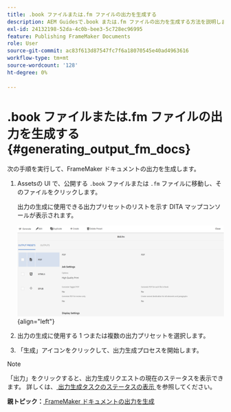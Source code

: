 ```yaml
---
title: .book ファイルまたは.fm ファイルの出力を生成する
description: AEM Guidesで.book または.fm ファイルの出力を生成する方法を説明します。
exl-id: 24132198-52da-4c0b-bee3-5c728ec96995
feature: Publishing FrameMaker Documents
role: User
source-git-commit: ac83f613d87547fc7f6a18070545e40ad4963616
workflow-type: tm+mt
source-wordcount: '128'
ht-degree: 0%

---
```


# .book ファイルまたは.fm ファイルの出力を生成する {#generating_output_fm_docs}

次の手順を実行して、FrameMaker ドキュメントの出力を生成します。

1. Assetsの UI で、公開する `.book` ファイルまたは `.fm` ファイルに移動し、そのファイルをクリックします。

   出力の生成に使用できる出力プリセットのリストを示す DITA マップコンソールが表示されます。

   ![](images/publish-fm-doc.png){align="left"}

1. 出力の生成に使用する 1 つまたは複数の出力プリセットを選択します。

1. 「生成」アイコンをクリックして、出力生成プロセスを開始します。


>[!NOTE]
>
> 「出力」をクリックすると、出力生成リクエストの現在のステータスを表示できます。 詳しくは、[ 出力生成タスクのステータスの表示 ](fm-output-view-status.md) を参照してください。

**親トピック：**[ FrameMaker ドキュメントの出力を生成 ](fm-output-generatation.md)
